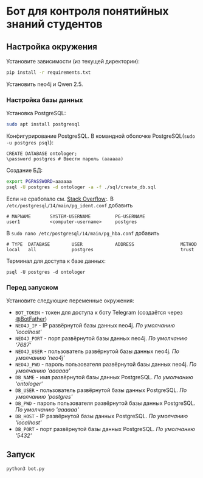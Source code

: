 # Бот для контроля понятийных знаний студентов

## Настройка окружения
Установите зависимости (из текущей директории):
```bash
pip install -r requirements.txt
```

Установить neo4j и Qwen 2.5.

### Настройка базы данных
Установка PostgreSQL:
```sh
sudo apt install postgresql
```

Конфигурирование PostgreSQL. В командной оболочке PostgreSQL(`sudo -u postgres psql`):
```psql
CREATE DATABASE ontologer;
\password postgres # Ввести пароль (aaaaaa)
```

Создание БД:
```sh
export PGPASSWORD=aaaaaa
psql -U postgres -d ontologer -a -f ./sql/create_db.sql
```
Если не сработало см. [Stack Overflow](https://stackoverflow.com/questions/69676009/psql-error-connection-to-server-on-socket-var-run-postgresql-s-pgsql-5432):.
В `/etc/postgresql/14/main/pg_ident.conf` добавить
```
# MAPNAME       SYSTEM-USERNAME         PG-USERNAME
user1           <computer-username>     postgres
```
В `sudo nano /etc/postgresql/14/main/pg_hba.conf` добавить
```
# TYPE  DATABASE        USER            ADDRESS                 METHOD
local   all             postgres                                trust
```

Терминал для доступа к базе данных:
```
psql -U postgres -d ontologer
```

### Перед запуском

Установите следующие переменные окружения:
* `BOT_TOKEN` - токен для доступа к боту Telegram (создаётся через [@BotFather](https://t.me/BotFather))
* `NEO4J_IP` - IP развёрнутой базы данных neo4j. *По умолчанию 'localhost'*
* `NEO4J_PORT` - порт развёрнутой базы данных neo4j. *По умолчанию '7687'*
* `NEO4J_USER` - пользователь развёрнутой базы данных neo4j. *По умолчанию 'neo4j'*
* `NEO4J_PWD` - пароль пользователя развёрнутой базы данных neo4j. *По умолчанию 'aaaaaa'*
* `DB_NAME` - имя развёрнутой базы данных PostgreSQL. *По умолчанию 'ontologer'*
* `DB_USER` - пользователь развёрнутой базы данных PostgreSQL. *По умолчанию 'postgres'*
* `DB_PWD` - пароль пользователя развёрнутой базы данных PostgreSQL. *По умолчанию 'aaaaaa'*
* `DB_HOST` - IP развёрнутой базы данных PostgreSQL. *По умолчанию 'localhost'*
* `DB_PORT` - порт развёрнутой базы данных PostgreSQL. *По умолчанию '5432'*

## Запуск
```bash
python3 bot.py
```
